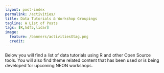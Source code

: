 ```yaml
---
layout: post-index
permalink: /activities/
title: Data Tutorials & Workshop Groupings
tagline: A List of Posts
tags: [R,hdf5,lidar]
image:
  feature: /banners/activitiesXtag.png
  credit: 
---
```


Below you will find a list of data tutorials using R and other Open Source tools. You will also find theme related content that has been used or is being developed for upcoming NEON workshops.
